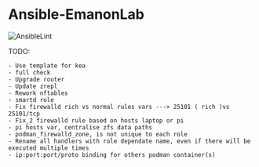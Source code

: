 # Ansible-EmanonLab
![AnsibleLint](https://github.com/EmanonUser/Ansible-EmanonLab/actions/workflows/ansible-lint.yml/badge.svg)

TODO:
 
    - Use template for kea
    - full check
    - Upgrade router
    - Update zrepl
    - Rework nftables
    - smartd role
    - Fix firewalld rich vs normal rules vars ---> 25101 ( rich )vs 25101/tcp
    - Fix_2 firewalld rule based on hosts laptop or pi
    - pi hosts var, centralise zfs data paths
    - podman_firewalld_zone, is not unique to each role
    - Rename all handlers with role dependate name, even if there will be executed multiple times
    - ip:port:port/proto binding for others podman container(s)